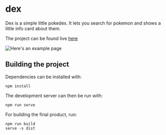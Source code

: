 # dex
Dex is a simple little pokedex. It lets you search for pokemon and
shows a little info card about them.

The project can be found live [here](https://cronokirby.github.io/dex/)

![Here's an example page](https://media.discordapp.net/attachments/244230771232079873/568117902788657231/unknown.png?width=191&height=300)

## Building the project
Dependencies can be installed with:
```
npm install
```
The development server can then be run with:
```
npm run serve
```

For building the final product, run:
```
npm run build
serve -s dist
```
